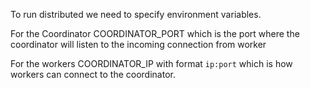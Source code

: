 To run distributed we need to specify environment variables.

For the Coordinator
COORDINATOR_PORT which is the port where the coordinator will listen to the incoming connection from worker

For the workers
COORDINATOR_IP  with format `ip:port` which is how workers can connect to the coordinator.

